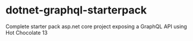 # dotnet-graphql-starterpack
Complete starter pack asp.net core project exposing a GraphQL API using Hot Chocolate 13
